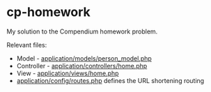 cp-homework
===========

My solution to the Compendium homework problem.

Relevant files:

* Model - [application/models/person_model.php](https://github.com/benronk/cp-homework/blob/master/application/models/person_model.php)
* Controller - [application/controllers/home.php](https://github.com/benronk/cp-homework/blob/master/application/controllers/home.php)
* View - [application/views/home.php](https://github.com/benronk/cp-homework/blob/master/application/views/home.php)
* [application/config/routes.php](https://github.com/benronk/cp-homework/blob/master/application/config/routes.php) defines the URL shortening routing
